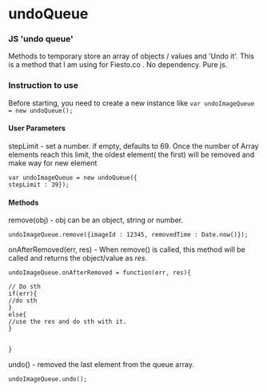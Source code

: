 # undoQueue

<h3>JS 'undo queue'</h3>
<p>Methods to temporary store an array of objects / values and 'Undo it'.
This is a method that I am using for Fiesto.co . 
No dependency. Pure js.</p>

<h3>Instruction to use</h3>
<p>
Before starting, you need to create a new instance like <code>var undoImageQueue = new undoQueue();</code>
</p>

<h4>User Parameters</h4>
<p>stepLimit - set a number. if empty, defaults to 69. Once the number of Array elements reach this limit, the oldest element( the first) will be removed 
and make way for new element</p>
<code>var undoImageQueue = new undoQueue({
stepLimit : 39});</code>

<h4>Methods</h4>
<p>remove(obj) - obj can be an object, string or number.</p>
<code>undoImageQueue.remove({imageId : 12345, removedTime : Date.now()});</code>

<p>onAfterRemoved(err, res) - When remove() is called, this method will be called and returns the object/value as <i>res</i>.</p>
<code>undoImageQueue.onAfterRemoved = function(err, res){<br/>
// Do sth
if(err){
//do sth
}
else{
//use the res and do sth with it.
}

}</code>
<p>undo() - removed the last element from the queue array.</p>
<code>undoImageQueue.undo();</code>
